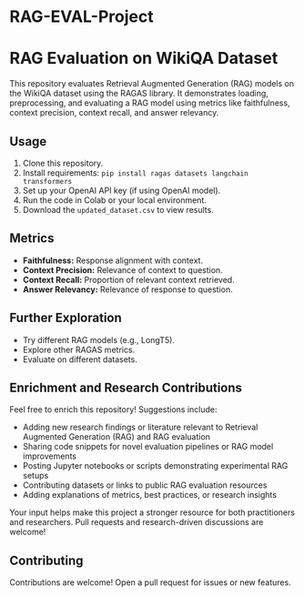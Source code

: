 # RAG-EVAL-Project
# RAG Evaluation on WikiQA Dataset
This repository evaluates Retrieval Augmented Generation (RAG) models on the WikiQA dataset using the RAGAS library. It demonstrates loading, preprocessing, and evaluating a RAG model using metrics like faithfulness, context precision, context recall, and answer relevancy.
## Usage
1. Clone this repository.
2. Install requirements: 
`pip install ragas datasets langchain transformers`
3. Set up your OpenAI API key (if using OpenAI model).
4. Run the code in Colab or your local environment.
5. Download the `updated_dataset.csv` to view results.
## Metrics
- **Faithfulness:** Response alignment with context.
- **Context Precision:** Relevance of context to question.
- **Context Recall:** Proportion of relevant context retrieved.
- **Answer Relevancy:** Relevance of response to question.
## Further Exploration
- Try different RAG models (e.g., LongT5).
- Explore other RAGAS metrics.
- Evaluate on different datasets.
## Enrichment and Research Contributions

Feel free to enrich this repository! Suggestions include:
- Adding new research findings or literature relevant to Retrieval Augmented Generation (RAG) and RAG evaluation
- Sharing code snippets for novel evaluation pipelines or RAG model improvements
- Posting Jupyter notebooks or scripts demonstrating experimental RAG setups
- Contributing datasets or links to public RAG evaluation resources
- Adding explanations of metrics, best practices, or research insights

Your input helps make this project a stronger resource for both practitioners and researchers. Pull requests and research-driven discussions are welcome!
## Contributing
Contributions are welcome! Open a pull request for issues or new features.
